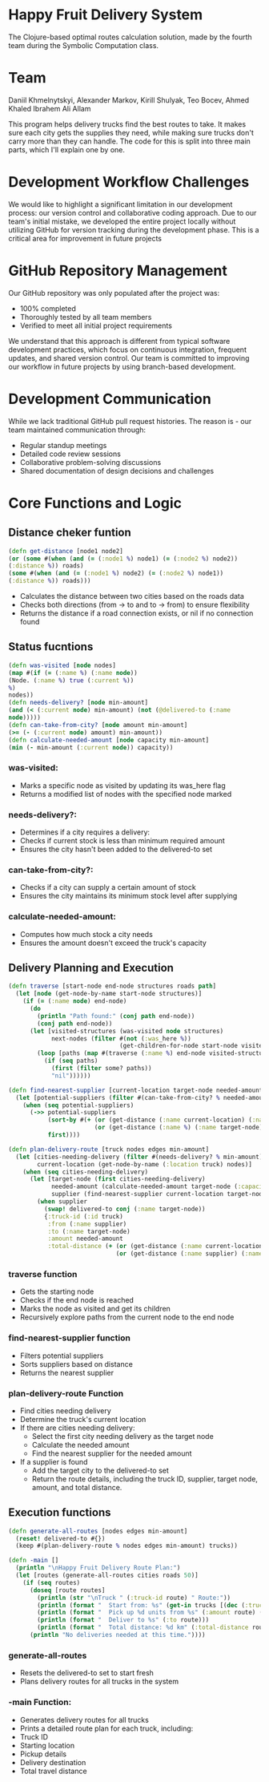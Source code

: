 # Happy Fruit Delivery System
 The Clojure-based optimal routes calculation solution, made by the fourth team during the Symbolic Computation class.

# Team
Daniil Khmelnytskyi, Alexander Markov, Kirill Shulyak, Teo Bocev, Ahmed Khaled Ibrahem Ali Allam

This program helps delivery trucks find the best routes to take. It makes sure each city gets the supplies they need, while making sure trucks don't carry more than they can handle. The code for this is split into three main parts, which I'll explain one by one.

# Development Workflow Challenges
We would like to highlight a significant limitation in our development process: our version
control and collaborative coding approach. Due to our team's initial mistake, we developed the
entire project locally without utilizing GitHub for version tracking during the development
phase. This is a critical area for improvement in future projects

# GitHub Repository Management
Our GitHub repository was only populated after the project was:

- 100% completed
- Thoroughly tested by all team members
- Verified to meet all initial project requirements

We understand that this approach is different from typical software development practices,
which focus on continuous integration, frequent updates, and shared version control. Our team
is committed to improving our workflow in future projects by using branch-based development.

# Development Communication
While we lack traditional GitHub pull request histories. The reason is - our team maintained
communication through:
- Regular standup meetings
- Detailed code review sessions
- Collaborative problem-solving discussions
- Shared documentation of design decisions and challenges

# Core Functions and Logic
## Distance cheker funtion
```clojure
(defn get-distance [node1 node2]
(or (some #(when (and (= (:node1 %) node1) (= (:node2 %) node2))
(:distance %)) roads)
(some #(when (and (= (:node1 %) node2) (= (:node2 %) node1))
(:distance %)) roads)))
```
- Calculates the distance between two cities based on the roads data
- Checks both directions (from -> to and to -> from) to ensure flexibility
- Returns the distance if a road connection exists, or nil if no connection found

## Status fucntions

```clojure
(defn was-visited [node nodes]
(map #(if (= (:name %) (:name node))
(Node. (:name %) true (:current %))
%)
nodes))
(defn needs-delivery? [node min-amount]
(and (< (:current node) min-amount) (not (@delivered-to (:name
node)))))
(defn can-take-from-city? [node amount min-amount]
(>= (- (:current node) amount) min-amount))
(defn calculate-needed-amount [node capacity min-amount]
(min (- min-amount (:current node)) capacity))
```
### was-visited:
- Marks a specific node as visited by updating its was_here flag
- Returns a modified list of nodes with the specified node marked
  
### needs-delivery?:
- Determines if a city requires a delivery:
- Checks if current stock is less than minimum required amount
- Ensures the city hasn't been added to the delivered-to set

### can-take-from-city?:
- Checks if a city can supply a certain amount of stock
- Ensures the city maintains its minimum stock level after supplying

### calculate-needed-amount:
- Computes how much stock a city needs
- Ensures the amount doesn't exceed the truck's capacity

## Delivery Planning and Execution

```clojure
(defn traverse [start-node end-node structures roads path]
  (let [node (get-node-by-name start-node structures)]
    (if (= (:name node) end-node)
      (do
        (println "Path found:" (conj path end-node))
        (conj path end-node))
      (let [visited-structures (was-visited node structures)
            next-nodes (filter #(not (:was_here %))
                               (get-children-for-node start-node visited-structures roads))]
        (loop [paths (map #(traverse (:name %) end-node visited-structures roads (conj path start-node)) next-nodes)]
          (if (seq paths)
            (first (filter some? paths))
            "nil"))))))

(defn find-nearest-supplier [current-location target-node needed-amount nodes edges min-amount]
  (let [potential-suppliers (filter #(can-take-from-city? % needed-amount min-amount) nodes)]
    (when (seq potential-suppliers)
      (->> potential-suppliers
           (sort-by #(+ (or (get-distance (:name current-location) (:name %)) 999999)
                        (or (get-distance (:name %) (:name target-node)) 999999)))
           first))))

(defn plan-delivery-route [truck nodes edges min-amount]
  (let [cities-needing-delivery (filter #(needs-delivery? % min-amount) nodes)
        current-location (get-node-by-name (:location truck) nodes)]
    (when (seq cities-needing-delivery)
      (let [target-node (first cities-needing-delivery)
            needed-amount (calculate-needed-amount target-node (:capacity truck) min-amount)
            supplier (find-nearest-supplier current-location target-node needed-amount nodes edges min-amount)]
        (when supplier
          (swap! delivered-to conj (:name target-node))
          {:truck-id (:id truck)
           :from (:name supplier)
           :to (:name target-node)
           :amount needed-amount
           :total-distance (+ (or (get-distance (:name current-location) (:name supplier)) 0)
                              (or (get-distance (:name supplier) (:name target-node)) 0))})))))

```
### traverse function
- Gets the starting node
- Checks if the end node is reached
- Marks the node as visited and get its children
- Recursively explore paths from the current node to the end node

### find-nearest-supplier function
- Filters potential suppliers
- Sorts suppliers based on distance
- Returns the nearest supplier
  
### plan-delivery-route Function
- Find cities needing delivery
- Determine the truck's current location
- If there are cities needing delivery:
   - Select the first city needing delivery as the target node
   - Calculate the needed amount
   - Find the nearest supplier for the needed amount
- If a supplier is found
   - Add the target city to the delivered-to set
   - Return the route details, including the truck ID, supplier, target node, amount, and total distance.

## Execution functions
```clojure
(defn generate-all-routes [nodes edges min-amount]
  (reset! delivered-to #{})
  (keep #(plan-delivery-route % nodes edges min-amount) trucks))

(defn -main []
  (println "\nHappy Fruit Delivery Route Plan:")
  (let [routes (generate-all-routes cities roads 50)]
    (if (seq routes)
      (doseq [route routes]
        (println (str "\nTruck " (:truck-id route) " Route:"))
        (println (format "  Start from: %s" (get-in trucks [(dec (:truck-id route)) :location])))
        (println (format "  Pick up %d units from %s" (:amount route) (:from route)))
        (println (format "  Deliver to %s" (:to route)))
        (println (format "  Total distance: %d km" (:total-distance route))))
      (println "No deliveries needed at this time."))))
```
### generate-all-routes
- Resets the delivered-to set to start fresh
- Plans delivery routes for all trucks in the system
### -main Function:
- Generates delivery routes for all trucks
- Prints a detailed route plan for each truck, including:
- Truck ID
- Starting location
- Pickup details
- Delivery destination
- Total travel distance
